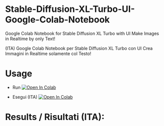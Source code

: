 # Stable-Diffusion-XL-Turbo-UI-Google-Colab-Notebook
Google Colab Notebook for Stable Diffusion XL Turbo with UI
Make Images in Realtime by only Text!

(ITA) Google Colab Notebook per Stable Diffusion XL Turbo con UI
Crea Immagini in Realtime solamente col Testo!

# Usage
- Run  <a target="_blank" href="https://colab.research.google.com/github/https://colab.research.google.com/github/Nick088Official/Stable-Diffusion-XL-Turbo-UI-Google-Colab-Notebook/blob/main/SDXL_Turbo_Modificata_ITA.ipynb">
  <img src="https://colab.research.google.com/assets/colab-badge.svg" alt="Open In Colab"/>
</a>

- Esegui (ITA) <a target="_blank" href="https://colab.research.google.com/github/https://colab.research.google.com/github/Nick088Official/Stable-Diffusion-XL-Turbo-UI-Google-Colab-Notebook/blob/main/SDXL_Turbo_Modificata_ITA.ipynb">
  <img src="https://colab.research.google.com/assets/colab-badge.svg" alt="Open In Colab"/>
</a>

# Results / Risultati (ITA):
